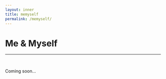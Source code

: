 ```yaml
---
layout: inner
title: memyself
permalink: /memyself/
---
```



# Me & Myself
---

<p>&nbsp;
</p>

Coming soon... 
